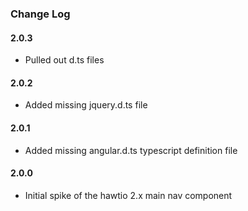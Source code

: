 ### Change Log

#### 2.0.3
* Pulled out d.ts files

#### 2.0.2
* Added missing jquery.d.ts file

#### 2.0.1
* Added missing angular.d.ts typescript definition file

#### 2.0.0
* Initial spike of the hawtio 2.x main nav component
